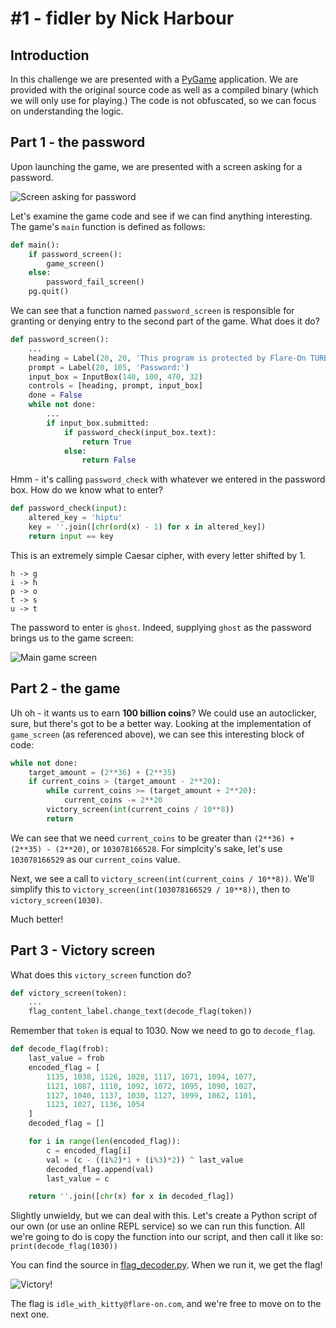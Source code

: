 # #1 - fidler by Nick Harbour

## Introduction

In this challenge we are presented with a [PyGame](https://www.pygame.org) application. We are provided with the original source code as well as a compiled binary (which we will only use for playing.) The code is not obfuscated, so we can focus on understanding the logic.

## Part 1 - the password

Upon launching the game, we are presented with a screen asking for a password.

![Screen asking for password](https://s.heyitsleo.io/ShareX/2020/10/fidler_n4x6hocVgz.png)

Let's examine the game code and see if we can find anything interesting. The game's `main` function is defined as follows:

```python
def main():
    if password_screen():
        game_screen()
    else:
        password_fail_screen()
    pg.quit()
```

We can see that a function named `password_screen` is responsible for granting or denying entry to the second part of the game. What does it do?

```python
def password_screen():
    ...
    heading = Label(20, 20, 'This program is protected by Flare-On TURBO Nuke v55.7')
    prompt = Label(20, 105, 'Password:')
    input_box = InputBox(140, 100, 470, 32)
    controls = [heading, prompt, input_box]
    done = False
    while not done:
        ...
        if input_box.submitted:
            if password_check(input_box.text):
                return True
            else:
                return False
```

Hmm - it's calling `password_check` with whatever we entered in the password box. How do we know what to enter?

```python
def password_check(input):
    altered_key = 'hiptu'
    key = ''.join([chr(ord(x) - 1) for x in altered_key])
    return input == key
```

This is an extremely simple Caesar cipher, with every letter shifted by 1.

```
h -> g
i -> h
p -> o
t -> s
u -> t
```

The password to enter is `ghost`. Indeed, supplying `ghost` as the password brings us to the game screen:

![Main game screen](https://s.heyitsleo.io/ShareX/2020/10/fidler_9mou50Dz0F.png)

## Part 2 - the game

Uh oh - it wants us to earn **100 billion coins**? We could use an autoclicker, sure, but there's got to be a better way. Looking at the implementation of `game_screen` (as referenced above), we can see this interesting block of code:

```py
while not done:
    target_amount = (2**36) + (2**35)
    if current_coins > (target_amount - 2**20):
        while current_coins >= (target_amount + 2**20):
            current_coins -= 2**20
        victory_screen(int(current_coins / 10**8))
        return
```

We can see that we need `current_coins` to be greater than `(2**36) + (2**35) - (2**20)`, or `103078166528`. For simplcity's sake, let's use `103078166529` as our `current_coins` value.

Next, we see a call to `victory_screen(int(current_coins / 10**8))`.
We'll simplify this to `victory_screen(int(103078166529 / 10**8))`, then to `victory_screen(1030)`. 

Much better!

## Part 3 - Victory screen

What does this `victory_screen` function do?

```py
def victory_screen(token):
    ...
    flag_content_label.change_text(decode_flag(token))
```

Remember that `token` is equal to 1030. Now we need to go to `decode_flag`.

```py
def decode_flag(frob):
    last_value = frob
    encoded_flag = [
        1135, 1038, 1126, 1028, 1117, 1071, 1094, 1077, 
        1121, 1087, 1110, 1092, 1072, 1095, 1090, 1027, 
        1127, 1040, 1137, 1030, 1127, 1099, 1062, 1101, 
        1123, 1027, 1136, 1054
    ]
    decoded_flag = []

    for i in range(len(encoded_flag)):
        c = encoded_flag[i]
        val = (c - ((i%2)*1 + (i%3)*2)) ^ last_value
        decoded_flag.append(val)
        last_value = c

    return ''.join([chr(x) for x in decoded_flag])
```

Slightly unwieldy, but we can deal with this. Let's create a Python script of our own (or use an online REPL service) so we can run this function. All we're going to do is copy the function into our script, and then call it like so: 
`print(decode_flag(1030))`

You can find the source in [flag_decoder.py](./flag_decoder.py).
When we run it, we get the flag!

![Victory!](https://s.heyitsleo.io/ShareX/2020/10/chrome_SRVGfoYuqV.png)

The flag is `idle_with_kitty@flare-on.com`, and we're free to move on to the next one.